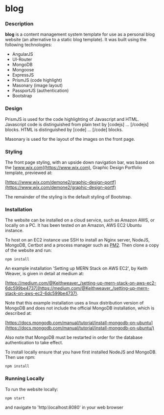 # blog
### Description
**blog** is a content management system template for use as a personal blog website (an alternative to a static blog template). It was built using the following technologies:
- AngularJS
- UI-Router
- MongoDB
- Mongoose
- ExpressJS
- PrismJS (code highlight)
- Masonary (image layout)
- PassportJS (authentication)
- Bootstrap

### Design
PrismJS is used for the code highlighting of Javascript and HTML. Javascript code is distinguished from plain text by [codejs] ... [/codejs] blocks. HTML is distinguished by [code] ... [/code] blocks.

Masonary is used for the layout of the images on the front page.

### Styling
The front page styling, with an upside down navigation bar, was based on the [www.wix.com](https://www.wix.com), Graphic Design Portfolio template, previewed at:

[https://www.wix.com/demone2/graphic-design-portf](https://www.wix.com/demone2/graphic-design-portf)

The remainder of the styling is the default styling of Bootstrap.

### Installation
The website can be installed on a cloud service, such as Amazon AWS, or locally on a PC. It has been tested on an Amazon, 
AWS EC2 Ubuntu instance. 

To host on an EC2 instance use SSH to install an Nginx server, NodeJS, MongoDB, Certbot and a process manager such as 
[PM2](http://pm2.keymetrics.io/). Then clone a copy of the website and run: 

```
npm install
```
An example installation 'Setting up MERN Stack on AWS EC2', by Keith Weaver, is given in detail at medium at:

[https://medium.com/@Keithweaver_/setting-up-mern-stack-on-aws-ec2-6dc599be4737](https://medium.com/@Keithweaver_/setting-up-mern-stack-on-aws-ec2-6dc599be4737).

Note that this example installation uses a linux distribution version of MongoDB and does not include the official MongoDB 
installation, which is described at:

[https://docs.mongodb.com/manual/tutorial/install-mongodb-on-ubuntu](https://docs.mongodb.com/manual/tutorial/install-mongodb-on-ubuntu/)

Also note that MongoDB must be restarted in order for the database authentication to take effect. 


To install locally ensure that you have first installed NodeJS and MongoDB. Then use npm: 

```
npm install
```
### Running Locally
To run the website locally: 
```
npm start
```
and navigate to 'http:\localhost:8080' in your web browser
